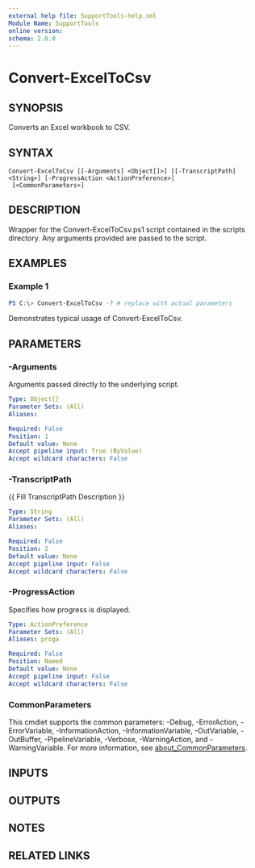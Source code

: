 ```yaml
---
external help file: SupportTools-help.xml
Module Name: SupportTools
online version:
schema: 2.0.0
---
```


# Convert-ExcelToCsv

## SYNOPSIS
Converts an Excel workbook to CSV.

## SYNTAX

```
Convert-ExcelToCsv [[-Arguments] <Object[]>] [[-TranscriptPath] <String>] [-ProgressAction <ActionPreference>]
 [<CommonParameters>]
```

## DESCRIPTION
Wrapper for the Convert-ExcelToCsv.ps1 script contained in the scripts
directory.
Any arguments provided are passed to the script.

## EXAMPLES

### Example 1
```powershell
PS C:\> Convert-ExcelToCsv -? # replace with actual parameters
```

Demonstrates typical usage of Convert-ExcelToCsv.

## PARAMETERS

### -Arguments
Arguments passed directly to the underlying script.

```yaml
Type: Object[]
Parameter Sets: (All)
Aliases:

Required: False
Position: 1
Default value: None
Accept pipeline input: True (ByValue)
Accept wildcard characters: False
```

### -TranscriptPath
{{ Fill TranscriptPath Description }}

```yaml
Type: String
Parameter Sets: (All)
Aliases:

Required: False
Position: 2
Default value: None
Accept pipeline input: False
Accept wildcard characters: False
```

### -ProgressAction
Specifies how progress is displayed.

```yaml
Type: ActionPreference
Parameter Sets: (All)
Aliases: proga

Required: False
Position: Named
Default value: None
Accept pipeline input: False
Accept wildcard characters: False
```

### CommonParameters
This cmdlet supports the common parameters: -Debug, -ErrorAction, -ErrorVariable, -InformationAction, -InformationVariable, -OutVariable, -OutBuffer, -PipelineVariable, -Verbose, -WarningAction, and -WarningVariable. For more information, see [about_CommonParameters](http://go.microsoft.com/fwlink/?LinkID=113216).

## INPUTS

## OUTPUTS

## NOTES

## RELATED LINKS
